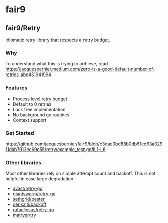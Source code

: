# fair9

## fair9/Retry

Idiomatic retry library that respects a retry budget.

### Why

To understand what this is trying to achieve, read https://jacquesbernier.medium.com/zero-is-a-good-default-number-of-retries-abe431941994

### Features

* Process level retry budget
* Default to 0 retries
* Lock free implementation
* No background go routines
* Context support

### Get Started

https://github.com/jacquesbernier/fair9/blob/c3dac0bd88b0db61cd63a02911dab7913ec69c55/retry/example_test.go#L1-L6


### Other libraries

Most other libraries rely on simple attempt count and backoff. This is not helpful in case large degradation.

* [avast/retry-go](https://github.com/avast/retry-go)
* [giantswarm/retry-go](https://github.com/giantswarm/retry-go)
* [sethgrid/pester](https://github.com/sethgrid/pester)
* [cenkalti/backoff](https://github.com/cenkalti/backoff)
* [rafaeljesus/retry-go](https://github.com/rafaeljesus/retry-go)
* [matryer/try](https://github.com/matryer/try)

